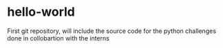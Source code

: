 # hello-world
First git repository, will include the source code for the python challenges done in collobartion with the interns
